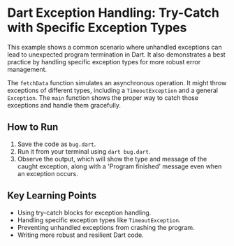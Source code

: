 # Dart Exception Handling: Try-Catch with Specific Exception Types

This example shows a common scenario where unhandled exceptions can lead to unexpected program termination in Dart.  It also demonstrates a best practice by handling specific exception types for more robust error management.

The `fetchData` function simulates an asynchronous operation. It might throw exceptions of different types, including a `TimeoutException` and a general `Exception`.  The `main` function shows the proper way to catch those exceptions and handle them gracefully.

## How to Run

1. Save the code as `bug.dart`.
2. Run it from your terminal using `dart bug.dart`.
3. Observe the output, which will show the type and message of the caught exception, along with a 'Program finished' message even when an exception occurs.

## Key Learning Points

* Using try-catch blocks for exception handling.
* Handling specific exception types like `TimeoutException`.
* Preventing unhandled exceptions from crashing the program.
* Writing more robust and resilient Dart code.